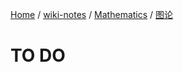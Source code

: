 [Home](https://mengxianbin.github.io) /
[wiki-notes](https://mengxianbin.github.io/wiki-notes/site) /
[Mathematics](https://mengxianbin.github.io/wiki-notes/site/Mathematics) /
[图论](https://mengxianbin.github.io/wiki-notes/site/Mathematics/%E5%9B%BE%E8%AE%BA)

# TO DO
